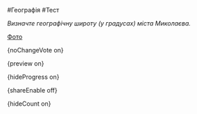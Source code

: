 #Географія #Тест

*Визначте географічну широту (у градусах) міста Миколаєва.*

[Фото](https://zno.osvita.ua//doc/images/znotest/83/8361/49-52.jpg)

{noChangeVote on}

{preview on}

{hideProgress on}

{shareEnable off}

{hideCount on}

